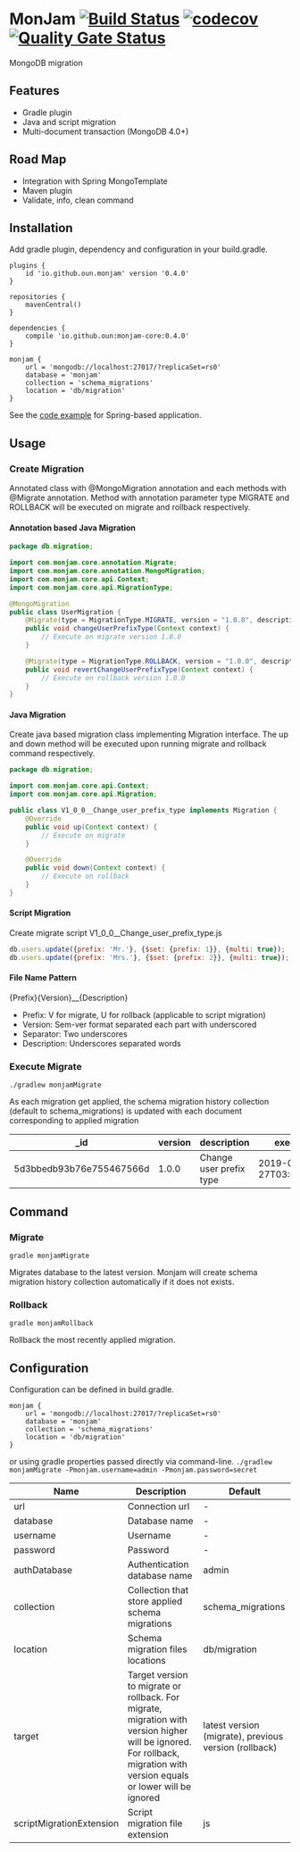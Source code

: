 # MonJam [![Build Status](https://travis-ci.com/oun/monjam.svg?branch=master)](https://travis-ci.com/oun/monjam) [![codecov](https://codecov.io/gh/oun/monjam/branch/master/graph/badge.svg)](https://codecov.io/gh/oun/monjam) [![Quality Gate Status](https://sonarcloud.io/api/project_badges/measure?project=oun_monjam&metric=alert_status)](https://sonarcloud.io/dashboard?id=oun_monjam)

MongoDB migration

## Features
- Gradle plugin
- Java and script migration
- Multi-document transaction (MongoDB 4.0+)

## Road Map
- Integration with Spring MongoTemplate
- Maven plugin
- Validate, info, clean command

## Installation

Add gradle plugin, dependency and configuration in your build.gradle.
```
plugins {
    id 'io.github.oun.monjam' version '0.4.0'
}

repositories {
    mavenCentral()
}

dependencies {
    compile 'io.github.oun:monjam-core:0.4.0'
}

monjam {
    url = 'mongodb://localhost:27017/?replicaSet=rs0'
    database = 'monjam'
    collection = 'schema_migrations'
    location = 'db/migration'
}
```

See the [code example](https://github.com/oun/monjam-example) for Spring-based application.

## Usage

### Create Migration

Annotated class with @MongoMigration annotation and each methods with @Migrate annotation. Method with annotation parameter type MIGRATE and ROLLBACK will be executed on migrate and rollback respectively.

#### Annotation based Java Migration
```java
package db.migration;

import com.monjam.core.annotation.Migrate;
import com.monjam.core.annotation.MongoMigration;
import com.monjam.core.api.Context;
import com.monjam.core.api.MigrationType;

@MongoMigration
public class UserMigration {
    @Migrate(type = MigrationType.MIGRATE, version = "1.0.0", description = "Change user prefix type")
    public void changeUserPrefixType(Context context) {
        // Execute on migrate version 1.0.0
    }

    @Migrate(type = MigrationType.ROLLBACK, version = "1.0.0", description = "Revert user prefix type")
    public void revertChangeUserPrefixType(Context context) {
        // Execute on rollback version 1.0.0
    }
}
```

#### Java Migration

Create java based migration class implementing Migration interface. The up and down method will be executed upon running migrate and rollback command respectively.

```java
package db.migration;

import com.monjam.core.api.Context;
import com.monjam.core.api.Migration;

public class V1_0_0__Change_user_prefix_type implements Migration {
    @Override
    public void up(Context context) {
        // Execute on migrate
    }

    @Override
    public void down(Context context) {
        // Execute on rollback
    }
}
```

#### Script Migration

Create migrate script V1_0_0__Change_user_prefix_type.js

```javascript
db.users.update({prefix: 'Mr.'}, {$set: {prefix: 1}}, {multi: true});
db.users.update({prefix: 'Mrs.'}, {$set: {prefix: 2}}, {multi: true});
```

#### File Name Pattern
{Prefix}{Version}__{Description}
- Prefix: V for migrate, U for rollback (applicable to script migration)
- Version: Sem-ver format separated each part with underscored
- Separator: Two underscores
- Description: Underscores separated words

### Execute Migrate
`./gradlew monjamMigrate`

As each migration get applied, the schema migration history collection (default to schema_migrations) is updated with each document corresponding to applied migration

| _id | version | description | executedAt |
|-----|---------|-------------|------------|
| 5d3bbedb93b76e755467566d | 1.0.0 | Change user prefix type | 2019-07-27T03:02:51.555Z |

## Command

### Migrate

`gradle monjamMigrate`

Migrates database to the latest version. Monjam will create schema migration history collection automatically if it does not exists.

### Rollback

`gradle monjamRollback`

Rollback the most recently applied migration.

## Configuration

Configuration can be defined in build.gradle.
```
monjam {
    url = 'mongodb://localhost:27017/?replicaSet=rs0'
    database = 'monjam'
    collection = 'schema_migrations'
    location = 'db/migration'
}
```
or using gradle properties passed directly via command-line.
`./gradlew monjamMigrate -Pmonjam.username=admin -Pmonjam.password=secret`

| Name        | Description                      | Default |
|-------------|----------------------------------|---------|
| url         | Connection url                   | -       |
| database    | Database name                    | -       |
| username    | Username                         | -       |
| password    | Password                         | -       |
| authDatabase | Authentication database name    | admin   |
| collection  | Collection that store applied schema migrations | schema_migrations |
| location    | Schema migration files locations | db/migration |
| target      | Target version to migrate or rollback. For migrate, migration with version higher will be ignored. For rollback, migration with version equals or lower will be ignored | latest version (migrate), previous version (rollback) |
| scriptMigrationExtension | Script migration file extension | js |
